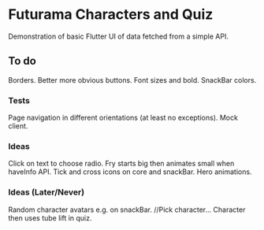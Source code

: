 # Futurama Characters and Quiz

Demonstration of basic Flutter UI of data fetched from a simple API.

## To do

Borders.
Better more obvious buttons.
Font sizes and bold.
SnackBar colors.

### Tests

Page navigation in different orientations (at least no exceptions). 
Mock client.

### Ideas

Click on text to choose radio.
Fry starts big then animates small when haveInfo API.
Tick and cross icons on core and snackBar.
Hero animations.

### Ideas (Later/Never)

Random character avatars e.g. on snackBar.
//Pick character... Character then uses tube lift in quiz.

